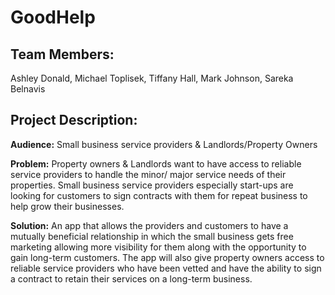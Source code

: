 # GoodHelp

## Team Members: 
Ashley Donald, Michael Toplisek, Tiffany Hall, Mark Johnson, Sareka Belnavis

## Project Description:

**Audience:**
Small business service providers & Landlords/Property Owners

**Problem:**
Property owners & Landlords want to have access to reliable service providers to handle the minor/
major service needs of their properties. Small business service providers especially start-ups are
looking for customers to sign contracts with them for repeat business to help grow their businesses.

**Solution:**
An app that allows the providers and customers to have a mutually beneficial relationship in which
the small business gets free marketing allowing more visibility for them along with the opportunity to
gain long-term customers. The app will also give property owners access to reliable service
providers who have been vetted and have the ability to sign a contract to retain their services on a
long-term business.
